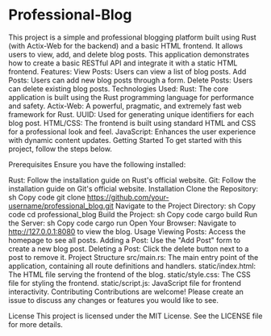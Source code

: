 # Professional-Blog
This project is a simple and professional blogging platform built using Rust (with Actix-Web for the backend) and a basic HTML frontend. It allows users to view, add, and delete blog posts. This application demonstrates how to create a basic RESTful API and integrate it with a static HTML frontend.
Features:
View Posts: Users can view a list of blog posts.
Add Posts: Users can add new blog posts through a form.
Delete Posts: Users can delete existing blog posts.
Technologies Used:
Rust: The core application is built using the Rust programming language for performance and safety.
Actix-Web: A powerful, pragmatic, and extremely fast web framework for Rust.
UUID: Used for generating unique identifiers for each blog post.
HTML/CSS: The frontend is built using standard HTML and CSS for a professional look and feel.
JavaScript: Enhances the user experience with dynamic content updates.
Getting Started
To get started with this project, follow the steps below.

Prerequisites
Ensure you have the following installed:

Rust: Follow the installation guide on Rust's official website.
Git: Follow the installation guide on Git's official website.
Installation
Clone the Repository:
sh
Copy code
git clone https://github.com/your-username/professional_blog.git
Navigate to the Project Directory:
sh
Copy code
cd professional_blog
Build the Project:
sh
Copy code
cargo build
Run the Server:
sh
Copy code
cargo run
Open Your Browser:
Navigate to http://127.0.0.1:8080 to view the blog.
Usage
Viewing Posts: Access the homepage to see all posts.
Adding a Post: Use the "Add Post" form to create a new blog post.
Deleting a Post: Click the delete button next to a post to remove it.
Project Structure
src/main.rs: The main entry point of the application, containing all route definitions and handlers.
static/index.html: The HTML file serving the frontend of the blog.
static/style.css: The CSS file for styling the frontend.
static/script.js: JavaScript file for frontend interactivity.
Contributing
Contributions are welcome! Please create an issue to discuss any changes or features you would like to see.

License
This project is licensed under the MIT License. See the LICENSE file for more details.
